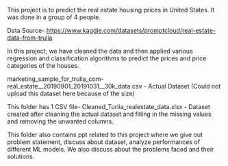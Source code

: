 This project is to predict the real estate housing prices in United States. It was done in a group of 4 people.

Data Source- https://www.kaggle.com/datasets/promptcloud/real-estate-data-from-trulia

In this project, we have cleaned the data and then applied various regression and classification algorithms to predict the prices and price categories of the houses.

marketing_sample_for_trulia_com-real_estate__20190901_20191031__30k_data.csv - Actual Dataset (Could not upload this dataset here because of the size)

This folder has 1 CSV file-
Cleaned_Turlia_realestate_data.xlsx - Dataset created after cleaning the actual dataset and filling in the missing values and removing the unwanted columns.

This folder also contains ppt related to this project where we give out problem statement, discuss about dataset, analyze performances of different ML models. We also discuss about the problems faced and their solutions.

